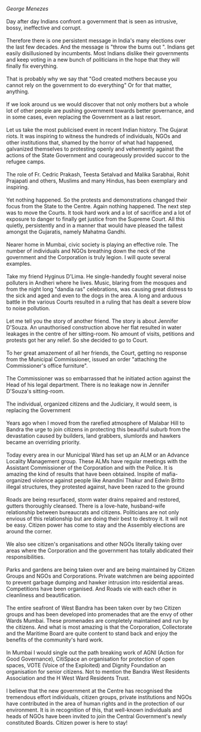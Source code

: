 *George Menezes*\
\
Day after day Indians confront a government that is seen as intrusive,
bossy, ineffective and corrupt.\
\
Therefore there is one persistent message in India\'s many elections
over the last few decades. And the message is \"throw the bums out \".
Indians get easily disillusioned by incumbents. Most Indians dislike
their governments and keep voting in a new bunch of politicians in the
hope that they will finally fix everything.\
\
That is probably why we say that \"God created mothers because you
cannot rely on the government to do everything\" Or for that matter,
anything.\
\
If we look around us we would discover that not only mothers but a whole
lot of other people are pushing government towards better governance,
and in some cases, even replacing the Government as a last resort.\
\
Let us take the most publicised event in recent Indian history. The
Gujarat riots. It was inspiring to witness the hundreds of individuals,
NGOs and other institutions that, shamed by the horror of what had
happened, galvanized themselves to protesting openly and vehemently
against the actions of the State Government and courageously provided
succor to the refugee camps.\
\
The role of Fr. Cedric Prakash, Teesta Setalvad and Malika Sarabhai,
Rohit Prajapati and others, Muslims and many Hindus, has been exemplary
and inspiring.\
\
Yet nothing happened. So the protests and demonstrations changed their
focus from the State to the Centre. Again nothing happened. The next
step was to move the Courts. It took hard work and a lot of sacrifice
and a lot of exposure to danger to finally get justice from the Supreme
Court. All this quietly, persistently and in a manner that would have
pleased the tallest amongst the Gujaratis, namely Mahatma Gandhi.\
\
Nearer home in Mumbai, civic society is playing an effective role. The
number of individuals and NGOs breathing down the neck of the government
and the Corporation is truly legion. I will quote several examples.\
\
Take my friend Hyginus D\'Lima. He single-handedly fought several noise
polluters in Andheri where he lives. Music, blaring from the mosques and
from the night long \"dandia ras" celebrations, was causing great
distress to the sick and aged and even to the dogs in the area. A long
and arduous battle in the various Courts resulted in a ruling that has
dealt a severe blow to noise pollution.\
\
Let me tell you the story of another friend. The story is about Jennifer
D\'Souza. An unauthorised construction above her flat resulted in water
leakages in the centre of her sitting-room. No amount of visits,
petitions and protests got her any relief. So she decided to go to
Court.\
\
To her great amazement of all her friends, the Court, getting no
response from the Municipal Commissioner, issued an order \"attaching
the Commissioner\'s office furniture\".\
\
The Commissioner was so embarrassed that he initiated action against the
Head of his legal department. There is no leakage now in Jennifer
D\'Souza\'s sitting-room.\
\
The individual, organized citizens and the Judiciary, it would seem, is
replacing the Government\
\
Years ago when I moved from the rarefied atmosphere of Malabar Hill to
Bandra the urge to join citizens in protecting this beautiful suburb
from the devastation caused by builders, land grabbers, slumlords and
hawkers became an overriding priority.\
\
Today every area in our Municipal Ward has set up an ALM or an Advance
Locality Management group. These ALMs have regular meetings with the
Assistant Commissioner of the Corporation and with the Police. It is
amazing the kind of results that have been obtained. Inspite of
mafia-organized violence against people like Anandini Thakur and Edwin
Britto illegal structures, they protested against, have been razed to
the ground\
\
Roads are being resurfaced, storm water drains repaired and restored,
gutters thoroughly cleansed. There is a love-hate, husband-wife
relationship between bureaucrats and citizens. Politicians are not only
envious of this relationship but are doing their best to destroy it. It
will not be easy. Citizen power has come to stay and the Assembly
elections are around the corner.\
\
We also see citizen\'s organisations and other NGOs literally taking
over areas where the Corporation and the government has totally
abdicated their responsibilities.\
\
Parks and gardens are being taken over and are being maintained by
Citizen Groups and NGOs and Corporations. Private watchmen are being
appointed to prevent garbage dumping and hawker intrusion into
residential areas. Competitions have been organised. And Roads vie with
each other in cleanliness and beautification.\
\
The entire seafront of West Bandra has been taken over by two Citizen
groups and has been developed into promenades that are the envy of other
Wards Mumbai. These promenades are completely maintained and run by the
citizens. And what is most amazing is that the Corporation, Collectorate
and the Maritime Board are quite content to stand back and enjoy the
benefits of the community\'s hard work.\
\
In Mumbai I would single out the path breaking work of AGNI (Action for
Good Governance), CitiSpace an organisation for protection of open
spaces, VOTE (Voice of the Exploited) and Dignity Foundation an
organisation for senior citizens. Not to mention the Bandra West
Residents Association and the H West Ward Residents Trust.\
\
I believe that the new government at the Centre has recognised the
tremendous effort individuals, citizen groups, private institutions and
NGOs have contributed in the area of human rights and in the protection
of our environment. It is in recognition of this, that well-known
individuals and heads of NGOs have been invited to join the Central
Government\'s newly constituted Boards. Citizen power is here to stay!
